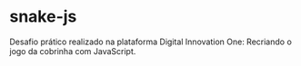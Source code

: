 # snake-js
 Desafio prático realizado na plataforma Digital Innovation One: Recriando o jogo da cobrinha com JavaScript.
